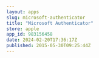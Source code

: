 ```yaml
---
layout: apps
slug: microsoft-authenticator
title: "Microsoft Authenticator"
store: apple
app_id: 983156458
date: 2024-02-20T17:36:17Z
published: 2015-05-30T09:25:44Z
---
```

